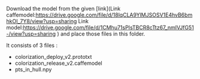Download the model from the given [link](Link caffemodel:https://drive.google.com/file/d/18lqCLA9YlMJSOSV1E4hvB6bmhkOI_7Y8/view?usp=sharing Link model:https://drive.google.com/file/d/1CMhu71sPIsTBCR8cTtz67_nmIVJfG51-/view?usp=sharing
) and place those files in this folder.

It consists of 3 files :

- colorization_deploy_v2.prototxt
- colorization_release_v2.caffemodel
- pts_in_hull.npy
